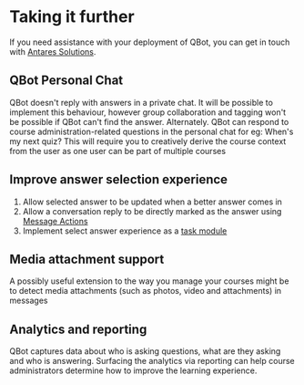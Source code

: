 # Taking it further
If you need assistance with your deployment of QBot, you can get in touch with [Antares Solutions](https://antares.solutions). 

## QBot Personal Chat
QBot doesn't reply with answers in a private chat. It will be possible to implement this behaviour, however group collaboration and tagging won't be possible if QBot can't find the answer. Alternately. QBot can respond to course administration-related questions in the personal chat for eg: When's my next quiz? This will require you to creatively derive the course context from the user as one user can be part of multiple courses

## Improve answer selection experience
1. Allow selected answer to be updated when a better answer comes in
2. Allow a conversation reply to be directly marked as the answer using [Message Actions](https://docs.microsoft.com/en-us/microsoftteams/platform/messaging-extensions/how-to/action-commands/define-action-command#choose-action-command-invoke-locations)
3. Implement select answer experience as a [task module](https://docs.microsoft.com/en-us/microsoftteams/platform/task-modules-and-cards/what-are-task-modules)

## Media attachment support
A possibly useful extension to the way you manage your courses might be to detect media attachments (such as photos, video and attachments) in messages

## Analytics and reporting
QBot captures data about who is asking questions, what are they asking and who is answering. Surfacing the analytics via reporting can help course administrators determine how to improve the learning experience.

